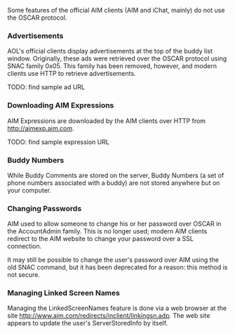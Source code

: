 Some features of the official AIM clients (AIM and iChat, mainly) do not use the OSCAR protocol.

### Advertisements ###

AOL's official clients display advertisements at the top of the buddy list window. Originally, these ads were retrieved over the OSCAR protocol using SNAC family 0x05. This family has been removed, however, and modern clients use HTTP to retrieve advertisements.

TODO: find sample ad URL

### Downloading AIM Expressions ###

AIM Expressions are downloaded by the AIM clients over HTTP from http://aimexp.aim.com.

TODO: find sample expression URL

### Buddy Numbers ###

While Buddy Comments are stored on the server, Buddy Numbers (a set of phone numbers associated with a buddy) are not stored anywhere but on your computer.

### Changing Passwords ###

AIM used to allow someone to change his or her password over OSCAR in the AccountAdmin family. This is no longer used; modern AIM clients redirect to the AIM website to change your password over a SSL connection.

It may still be possible to change the user's password over AIM using the old SNAC command, but it has been deprecated for a reason: this method is not secure.

### Managing Linked Screen Names ###

Managing the LinkedScreenNames feature is done via a web browser at the site http://www.aim.com/redirects/inclient/linkingsn.adp. The web site appears to update the user's ServerStoredInfo by itself.